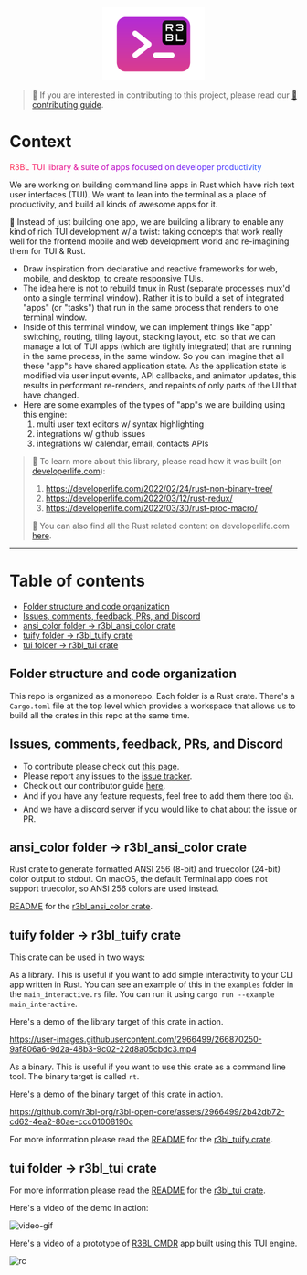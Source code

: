 <p align="center">
  <img src="https://raw.githubusercontent.com/r3bl-org/r3bl-open-core/main/r3bl-term.svg" height="128px">
</p>


> 🪷 If you are interested in contributing to this project, please read our [📒 contributing guide](https://github.com/r3bl-org/r3bl-open-core/blob/e2d0ca7fed4147c27fa2217d2e14549d3af3dc48/CONTRIBUTING.md).

# Context
<a id="markdown-context" name="context"></a>

<!-- R3BL TUI library & suite of apps focused on developer productivity -->

<span style="color:#FD2F53">R</span><span style="color:#FC2C57">3</span><span style="color:#FB295B">B</span><span style="color:#FA265F">L</span><span style="color:#F92363">
</span><span style="color:#F82067">T</span><span style="color:#F61D6B">U</span><span style="color:#F51A6F">I</span><span style="color:#F31874">
</span><span style="color:#F11678">l</span><span style="color:#EF137C">i</span><span style="color:#ED1180">b</span><span style="color:#EB0F84">r</span><span style="color:#E90D89">a</span><span style="color:#E60B8D">r</span><span style="color:#E40A91">y</span><span style="color:#E10895">
</span><span style="color:#DE0799">&amp;</span><span style="color:#DB069E">
</span><span style="color:#D804A2">s</span><span style="color:#D503A6">u</span><span style="color:#D203AA">i</span><span style="color:#CF02AE">t</span><span style="color:#CB01B2">e</span><span style="color:#C801B6">
</span><span style="color:#C501B9">o</span><span style="color:#C101BD">f</span><span style="color:#BD01C1">
</span><span style="color:#BA01C4">a</span><span style="color:#B601C8">p</span><span style="color:#B201CB">p</span><span style="color:#AE02CF">s</span><span style="color:#AA03D2">
</span><span style="color:#A603D5">f</span><span style="color:#A204D8">o</span><span style="color:#9E06DB">c</span><span style="color:#9A07DE">u</span><span style="color:#9608E1">s</span><span style="color:#910AE3">e</span><span style="color:#8D0BE6">d</span><span style="color:#890DE8">
</span><span style="color:#850FEB">o</span><span style="color:#8111ED">n</span><span style="color:#7C13EF">
</span><span style="color:#7815F1">d</span><span style="color:#7418F3">e</span><span style="color:#701AF5">v</span><span style="color:#6B1DF6">e</span><span style="color:#6720F8">l</span><span style="color:#6322F9">o</span><span style="color:#5F25FA">p</span><span style="color:#5B28FB">e</span><span style="color:#572CFC">r</span><span style="color:#532FFD">
</span><span style="color:#4F32FD">p</span><span style="color:#4B36FE">r</span><span style="color:#4739FE">o</span><span style="color:#443DFE">d</span><span style="color:#4040FE">u</span><span style="color:#3C44FE">c</span><span style="color:#3948FE">t</span><span style="color:#354CFE">i</span><span style="color:#324FFD">v</span><span style="color:#2E53FD">i</span><span style="color:#2B57FC">t</span><span style="color:#285BFB">y</span>

We are working on building command line apps in Rust which have rich text user interfaces (TUI). We
want to lean into the terminal as a place of productivity, and build all kinds of awesome apps for
it.

🔮 Instead of just building one app, we are building a library to enable any kind of rich TUI
development w/ a twist: taking concepts that work really well for the frontend mobile and web
development world and re-imagining them for TUI & Rust.

  - Draw inspiration from declarative and reactive frameworks for web, mobile, and desktop, to
    create responsive TUIs.
  - The idea here is not to rebuild tmux in Rust (separate processes mux'd onto a single terminal
    window). Rather it is to build a set of integrated "apps" (or "tasks") that run in the same
    process that renders to one terminal window.
  - Inside of this terminal window, we can implement things like "app" switching, routing, tiling
    layout, stacking layout, etc. so that we can manage a lot of TUI apps (which are tightly
    integrated) that are running in the same process, in the same window. So you can imagine that
    all these "app"s have shared application state. As the application state is modified via
    user input events, API callbacks, and animator updates, this results in performant re-renders,
    and repaints of only parts of the UI that have changed.
  - Here are some examples of the types of "app"s we are building using this engine:
      1. multi user text editors w/ syntax highlighting
      2. integrations w/ github issues
      3. integrations w/ calendar, email, contacts APIs


> 🦜 To learn more about this library, please read how it was built (on
> [developerlife.com](https://developerlife.com)):
>
> 1. <https://developerlife.com/2022/02/24/rust-non-binary-tree/>
> 2. <https://developerlife.com/2022/03/12/rust-redux/>
> 3. <https://developerlife.com/2022/03/30/rust-proc-macro/>
>
> 🦀 You can also find all the Rust related content on developerlife.com
> [here](https://developerlife.com/category/Rust/).

<hr/>

# Table of contents
<a id="markdown-table-of-contents" name="table-of-contents"></a>

<!-- TOC -->

- [Folder structure and code organization](#folder-structure-and-code-organization)
- [Issues, comments, feedback, PRs, and Discord](#issues-comments-feedback-prs-and-discord)
- [ansi_color folder -> r3bl_ansi_color crate](#ansi_color-folder---r3bl_ansi_color-crate)
- [tuify folder -> r3bl_tuify crate](#tuify-folder---r3bl_tuify-crate)
- [tui folder -> r3bl_tui crate](#tui-folder---r3bl_tui-crate)

<!-- /TOC -->

## Folder structure and code organization
<a id="markdown-folder-structure-and-code-organization" name="folder-structure-and-code-organization"></a>

This repo is organized as a monorepo. Each folder is a Rust crate. There's a `Cargo.toml`
file at the top level which provides a workspace that allows us to build all the crates in
this repo at the same time.

## Issues, comments, feedback, PRs, and Discord
<a id="markdown-issues%2C-comments%2C-feedback%2C-prs%2C-and-discord" name="issues%2C-comments%2C-feedback%2C-prs%2C-and-discord"></a>

- To contribute please check out [this
  page](https://github.com/r3bl-org/r3bl-open-core/contribute).
- Please report any issues to the [issue
  tracker](https://github.com/r3bl-org/r3bl-rs-utils/issues).
- Check out our contributor guide
  [here](https://github.com/r3bl-org/r3bl_rs_utils/blob/main/CONTRIBUTING.md#commit-message-guidelines).
- And if you have any feature requests, feel free to add them there too 👍.
- And we have a [discord server](https://discord.gg/8M2ePAevaM) if you would like to chat
  about the issue or PR.

## ansi_color folder -> r3bl_ansi_color crate
<a id="markdown-ansi_color-folder--%3E-r3bl_ansi_color-crate" name="ansi_color-folder--%3E-r3bl_ansi_color-crate"></a>

Rust crate to generate formatted ANSI 256 (8-bit) and truecolor (24-bit) color output to stdout. On
macOS, the default Terminal.app does not support truecolor, so ANSI 256 colors are used instead.

[README](https://github.com/r3bl-org/r3bl-open-core/tree/main/ansi_color/README.md) for the
[r3bl_ansi_color crate](https://docs.rs/r3bl_ansi_color/latest/r3bl_ansi_color/).

## tuify folder -> r3bl_tuify crate
<a id="markdown-tuify-folder--%3E-r3bl_tuify-crate" name="tuify-folder--%3E-r3bl_tuify-crate"></a>

This crate can be used in two ways:

As a library. This is useful if you want to add simple interactivity to your CLI app
written in Rust. You can see an example of this in the `examples` folder in the
`main_interactive.rs` file. You can run it using `cargo run --example main_interactive`.

Here's a demo of the library target of this crate in action.

https://user-images.githubusercontent.com/2966499/266870250-9af806a6-9d2a-48b3-9c02-22d8a05cbdc3.mp4

As a binary. This is useful if you want to use this crate as a command line tool. The
binary target is called `rt`.

Here's a demo of the binary target of this crate in action.

https://github.com/r3bl-org/r3bl-open-core/assets/2966499/2b42db72-cd62-4ea2-80ae-ccc01008190c

For more information please read the
[README](https://github.com/r3bl-org/r3bl-open-core/tree/main/tuify/README.md) for the
[r3bl_tuify crate](https://docs.rs/r3bl_tuify/latest/r3bl_tuify/).

## tui folder -> r3bl_tui crate
<a id="markdown-tui-folder--%3E-r3bl_tui-crate" name="tui-folder--%3E-r3bl_tui-crate"></a>


For more information please read the
[README](https://github.com/r3bl-org/r3bl-open-core/tree/main/tui/README.md#r3bl_tui-crate) for the [r3bl_tui
crate](https://docs.rs/r3bl_tui/latest/r3bl_tui/).

<!-- How to upload video: https://stackoverflow.com/a/68269430/2085356 -->

Here's a video of the demo in action:

![video-gif](https://user-images.githubusercontent.com/2966499/233799311-210b887e-0aa6-470a-bcea-ee8e0e3eb019.gif)

Here's a video of a prototype of [R3BL CMDR](https://github.com/r3bl-org/r3bl-cmdr) app built using
this TUI engine.

![rc](https://user-images.githubusercontent.com/2966499/234949476-98ad595a-3b72-497f-8056-84b6acda80e2.gif)
